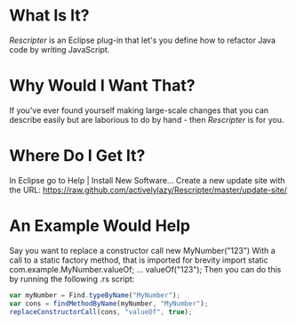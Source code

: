 # What Is It?

*Rescripter* is an Eclipse plug-in that let's you define how to refactor 
Java code by writing JavaScript.

# Why Would I Want That?

If you've ever found yourself making large-scale changes that you can describe
easily but are laborious to do by hand - then *Rescripter* is for you.

# Where Do I Get It?

In Eclipse go to Help | Install New Software...
Create a new update site with the URL:
    https://raw.github.com/activelylazy/Rescripter/master/update-site/

# An Example Would Help

Say you want to replace a constructor call
    new MyNumber("123")
With a call to a static factory method, that is imported for brevity
    import static com.example.MyNumber.valueOf;
    ...
    valueOf("123");
Then you can do this by running the following .rs script:
```Javascript
var myNumber = Find.typeByName("MyNumber");
var cons = findMethodByName(myNumber, "MyNumber");
replaceConstructorCall(cons, "valueOf", true);
```
